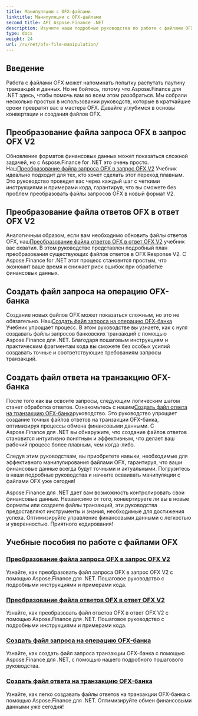 ```yaml
---
title: Манипуляции с OFX-файлами
linktitle: Манипуляции с OFX-файлами
second_title: API Aspose.Finance .NET
description: Изучите наши подробные руководства по работе с файлами OFX с помощью Aspose.Finance для .NET. Научитесь конвертировать и создавать файлы OFX с помощью пошаговых руководств.
type: docs
weight: 24
url: /ru/net/ofx-file-manipulation/
---
```

## Введение
Работа с файлами OFX может напоминать попытку распутать паутину транзакций и данных. Но не бойтесь, потому что Aspose.Finance для .NET здесь, чтобы помочь вам во всем этом разобраться. Мы собрали несколько простых в использовании руководств, которые в кратчайшие сроки превратят вас в мастера OFX. Давайте углубимся в основы конвертации и создания файлов OFX.

## Преобразование файла запроса OFX в запрос OFX V2

 Обновление форматов финансовых данных может показаться сложной задачей, но с Aspose.Finance for .NET это очень просто. Наш[Преобразование файла запроса OFX в запрос OFX V2](./convert-ofx-request-file-to-ofx-request-v2/) Учебник идеально подходит для тех, кто хочет сделать этот переход плавным. Это руководство проведет вас через каждый шаг с четкими инструкциями и примерами кода, гарантируя, что вы сможете без проблем преобразовать файлы запросов OFX в новый формат V2.

## Преобразование файла ответов OFX в ответ OFX V2

Аналогичным образом, если вам необходимо обновить файлы ответов OFX, наш[Преобразование файла ответов OFX в ответ OFX V2](./convert-ofx-response-file-to-ofx-response-v2/) учебник вас охватил. В этом руководстве представлен подробный план преобразования существующих файлов ответов в OFX Response V2. С Aspose.Finance for .NET этот процесс становится простым, что экономит ваше время и снижает риск ошибок при обработке финансовых данных.

## Создать файл запроса на операцию OFX-банка

 Создание новых файлов OFX может показаться сложным, но это не обязательно. Наш[Создать файл запроса на операцию OFX-банка](./create-ofx-bank-transaction-request-file/) Учебник упрощает процесс. В этом руководстве вы узнаете, как с нуля создавать файлы запросов банковских транзакций с помощью Aspose.Finance для .NET. Благодаря пошаговым инструкциям и практическим фрагментам кода вы сможете без особых усилий создавать точные и соответствующие требованиям запросы транзакций.

## Создать файл ответа на транзакцию OFX-банка

 После того как вы освоите запросы, следующим логическим шагом станет обработка ответов. Ознакомьтесь с нашим[Создать файл ответа на транзакцию OFX-банка](./create-ofx-bank-transaction-response-file/)руководство. Это руководство упрощает создание точных файлов ответов на транзакции OFX-банка, оптимизируя процессы обмена финансовыми данными. С Aspose.Finance для .NET вы обнаружите, что создание файлов ответов становится интуитивно понятным и эффективным, что делает ваш рабочий процесс более плавным, чем когда-либо.

Следуя этим руководствам, вы приобретете навыки, необходимые для эффективного манипулирования файлами OFX, гарантируя, что ваши финансовые данные всегда будут точными и актуальными. Погрузитесь в наши подробные руководства и начните осваивать манипуляции с файлами OFX уже сегодня!

Aspose.Finance для .NET дает вам возможность контролировать свои финансовые данные. Независимо от того, конвертируете ли вы в новые форматы или создаете файлы транзакций, эти руководства предоставляют инструменты и знания, необходимые для достижения успеха. Оптимизируйте управление финансовыми данными с легкостью и уверенностью. Приятного кодирования!
## Учебные пособия по работе с файлами OFX
### [Преобразование файла запроса OFX в запрос OFX V2](./convert-ofx-request-file-to-ofx-request-v2/)
Узнайте, как преобразовать файл запроса OFX в запрос OFX V2 с помощью Aspose.Finance для .NET. Пошаговое руководство с подробными инструкциями и примерами кода.
### [Преобразование файла ответов OFX в ответ OFX V2](./convert-ofx-response-file-to-ofx-response-v2/)
Узнайте, как преобразовать файл ответов OFX в ответ OFX V2 с помощью Aspose.Finance для .NET. Пошаговое руководство с подробными инструкциями и примерами кода.
### [Создать файл запроса на операцию OFX-банка](./create-ofx-bank-transaction-request-file/)
Узнайте, как создать файл запроса транзакции OFX-банка с помощью Aspose.Finance для .NET, с помощью нашего подробного пошагового руководства. 
### [Создать файл ответа на транзакцию OFX-банка](./create-ofx-bank-transaction-response-file/)
Узнайте, как легко создавать файлы ответов на транзакции OFX-банка с помощью Aspose.Finance для .NET. Оптимизируйте обмен финансовыми данными уже сегодня!